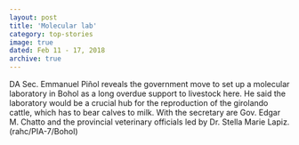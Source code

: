 ```yaml
---
layout: post
title: 'Molecular lab'
category: top-stories
image: true
dated: Feb 11 - 17, 2018
archive: true
---
```


DA Sec. Emmanuel Piñol reveals the government move to set up a molecular laboratory in Bohol as a long overdue support to livestock here. He said the laboratory would be a crucial hub for the reproduction of the girolando cattle, which has to bear calves to milk. With the secretary are Gov. Edgar M. Chatto and the provincial veterinary officials led by Dr. Stella Marie Lapiz.  (rahc/PIA-7/Bohol)